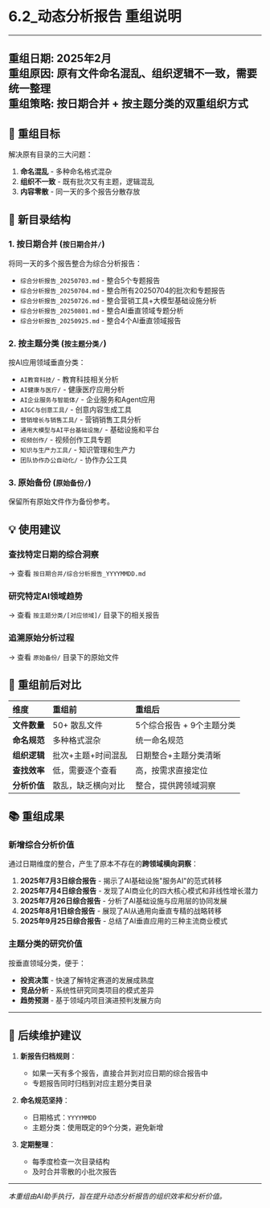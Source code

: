 # 6.2_动态分析报告 重组说明

---
**重组日期:** 2025年2月  
**重组原因:** 原有文件命名混乱、组织逻辑不一致，需要统一整理  
**重组策略:** 按日期合并 + 按主题分类的双重组织方式  
---

## 🎯 **重组目标**

解决原有目录的三大问题：
1. **命名混乱** - 多种命名格式混杂
2. **组织不一致** - 既有批次又有主题，逻辑混乱  
3. **内容零散** - 同一天的多个报告分散存放

## 📁 **新目录结构**

### **1. 按日期合并** (`按日期合并/`)
将同一天的多个报告整合为综合分析报告：

- `综合分析报告_20250703.md` - 整合5个专题报告
- `综合分析报告_20250704.md` - 整合所有20250704的批次和专题报告  
- `综合分析报告_20250726.md` - 整合营销工具+大模型基础设施分析
- `综合分析报告_20250801.md` - 整合AI垂直领域专题分析
- `综合分析报告_20250925.md` - 整合4个AI垂直领域报告

### **2. 按主题分类** (`按主题分类/`)
按AI应用领域垂直分类：

- `AI教育科技/` - 教育科技相关分析
- `AI健康与医疗/` - 健康医疗应用分析
- `AI企业服务与智能体/` - 企业服务和Agent应用
- `AIGC与创意工具/` - 创意内容生成工具
- `营销增长与销售工具/` - 营销销售工具分析
- `通用大模型与AI平台基础设施/` - 基础设施和平台
- `视频创作/` - 视频创作工具专题
- `知识与生产力工具/` - 知识管理和生产力
- `团队协作办公自动化/` - 协作办公工具

### **3. 原始备份** (`原始备份/`)
保留所有原始文件作为备份参考。

## 💡 **使用建议**

### **查找特定日期的综合洞察**
→ 查看 `按日期合并/综合分析报告_YYYYMMDD.md`

### **研究特定AI领域趋势**  
→ 查看 `按主题分类/[对应领域]/` 目录下的相关报告

### **追溯原始分析过程**
→ 查看 `原始备份/` 目录下的原始文件

## 🔄 **重组前后对比**

| 维度 | 重组前 | 重组后 |
|:-----|:-------|:-------|
| **文件数量** | 50+ 散乱文件 | 5个综合报告 + 9个主题分类 |
| **命名规范** | 多种格式混杂 | 统一命名规范 |
| **组织逻辑** | 批次+主题+时间混乱 | 日期整合+主题分类清晰 |
| **查找效率** | 低，需要逐个查看 | 高，按需求直接定位 |
| **分析价值** | 散乱，缺乏横向对比 | 整合，提供跨领域洞察 |

## 📚 **重组成果**

### **新增综合分析价值**
通过日期维度的整合，产生了原本不存在的**跨领域横向洞察**：

1. **2025年7月3日综合报告** - 揭示了AI基础设施"服务AI"的范式转移
2. **2025年7月4日综合报告** - 发现了AI商业化的四大核心模式和非线性增长潜力
3. **2025年7月26日综合报告** - 分析了AI基础设施与应用层的协同发展
4. **2025年8月1日综合报告** - 展现了AI从通用向垂直专精的战略转移
5. **2025年9月25日综合报告** - 总结了AI垂直应用的三种主流商业模式

### **主题分类的研究价值**
按垂直领域分类，便于：
- **投资决策** - 快速了解特定赛道的发展成熟度
- **竞品分析** - 系统性研究同类项目的模式差异
- **趋势预测** - 基于领域内项目演进预判发展方向

---

## 🚀 **后续维护建议**

1. **新报告归档规则**：
   - 如果一天有多个报告，直接合并到对应日期的综合报告中
   - 专题报告同时归档到对应主题分类目录

2. **命名规范坚持**：
   - 日期格式：`YYYYMMDD`
   - 主题分类：使用既定的9个分类，避免新增

3. **定期整理**：
   - 每季度检查一次目录结构
   - 及时合并零散的小批次报告

---

*本重组由AI助手执行，旨在提升动态分析报告的组织效率和分析价值。* 